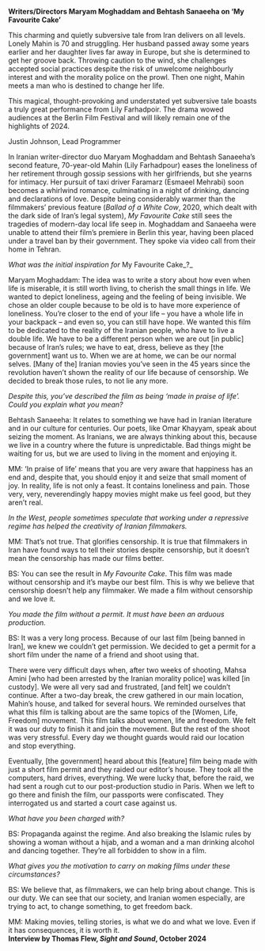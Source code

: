 


**Writers/Directors Maryam Moghaddam and Behtash Sanaeeha on ‘My Favourite Cake’**

This charming and quietly subversive tale from Iran delivers on all levels. Lonely Mahin is 70 and struggling. Her husband passed away some years earlier and her daughter lives far away in Europe, but she is determined to get her groove back. Throwing caution to the wind, she challenges accepted social practices despite the risk of unwelcome neighbourly interest and with the morality police on the prowl. Then one night, Mahin meets a man who is destined to change her life.

This magical, thought-provoking and understated yet subversive tale boasts a truly great performance from Lily Farhadpoir. The drama wowed audiences at the Berlin Film Festival and will likely remain one of the highlights of 2024.

Justin Johnson, Lead Programmer

In Iranian writer-director duo Maryam Moghaddam and Behtash Sanaeeha’s second feature, 70-year-old Mahin (Lily Farhadpour) eases the loneliness of her retirement through gossip sessions with her girlfriends, but she yearns for intimacy. Her pursuit of taxi driver Faramarz (Esmaeel Mehrabi) soon becomes a whirlwind romance, culminating in a night of drinking, dancing and declarations of love. Despite being considerably warmer than the filmmakers’ previous feature (_Ballad of a White Cow_, 2020, which dealt with the dark side of Iran’s legal system), _My Favourite Cake_ still sees the tragedies of modern-day local life seep in. Moghaddam and Sanaeeha were unable to attend their film’s premiere in Berlin this year, having been placed under a travel ban by their government. They spoke via video call from their home in Tehran.

_What was the initial inspiration for_ My Favourite Cake_?_

Maryam Moghaddam: The idea was to write a story about how even when life is miserable, it is still worth living, to cherish the small things in life. We wanted to depict loneliness, ageing and the feeling of being invisible. We chose an older couple because to be old is to have more experience of loneliness. You’re closer to the end of your life – you have a whole life in your backpack – and even so, you can still have hope. We wanted this film to be dedicated to the reality of the Iranian people, who have to live a double life. We have to be a different person when we are out [in public] because of Iran’s rules; we have to eat, dress, believe as they [the government] want us to. When we are at home, we can be our normal selves. [Many of the] Iranian movies you’ve seen in the 45 years since the revolution haven’t shown the reality of our life because of censorship. We decided to break those rules, to not lie any more.

_Despite this, you’ve described the film as being ‘made in praise of life’. Could you explain what you mean?_

Behtash Sanaeeha: It relates to something we have had in Iranian literature and in our culture for centuries. Our poets, like Omar Khayyam, speak about seizing the moment. As Iranians, we are always thinking about this, because we live in a country where the future is unpredictable. Bad things might be waiting for us, but we are used to living in the moment and enjoying it.

MM: ‘In praise of life’ means that you are very aware that happiness has an end and, despite that, you should enjoy it and seize that small moment of joy. In reality, life is not only a feast. It contains loneliness and pain. Those very, very, neverendingly happy movies might make us feel good, but they aren’t real.

_In the West, people sometimes speculate that working under a repressive regime has helped the creativity of Iranian filmmakers._

MM: That’s not true. That glorifies censorship. It is true that filmmakers in Iran have found ways to tell their stories despite censorship, but it doesn’t mean the censorship has made our films better.

BS: You can see the result in _My Favourite Cake_. This film was made without censorship and it’s maybe our best film. This is why we believe that censorship doesn’t help any filmmaker. We made a film without censorship and we love it.

_You made the film without a permit. It must have been an arduous production._

BS: It was a very long process. Because of our last film [being banned in Iran], we knew we couldn’t get permission. We decided to get a permit for a short film under the name of a friend and shoot using that.

There were very difficult days when, after two weeks of shooting, Mahsa Amini [who had been arrested by the Iranian morality police] was killed [in custody]. We were all very sad and frustrated, [and felt] we couldn’t continue. After a two-day break, the crew gathered in our main location, Mahin’s house, and talked for several hours. We reminded ourselves that what this film is talking about are the same topics of the [Women, Life, Freedom] movement. This film talks about women, life and freedom. We felt it was our duty to finish it and join the movement. But the rest of the shoot was very stressful. Every day we thought guards would raid our location and stop everything.

Eventually, [the government] heard about this [feature] film being made with just a short film permit and they raided our editor’s house. They took all the computers, hard drives, everything. We were lucky that, before the raid, we had sent a rough cut to our post-production studio in Paris. When we left to go there and finish the film, our passports were confiscated. They interrogated us and started a court case against us.

_What have you been charged with?_

BS: Propaganda against the regime. And also breaking the Islamic rules by showing a woman without a hijab, and a woman and a man drinking alcohol and dancing together. They’re all forbidden to show in a film.

_What gives you the motivation to carry on making films under these circumstances?_

BS: We believe that, as filmmakers, we can help bring about change. This is our duty. We can see that our society, and Iranian women especially, are trying to act, to change something, to get freedom back.

MM: Making movies, telling stories, is what we do and what we love. Even if it has consequences, it is worth it.  
**Interview by Thomas Flew, _Sight and Sound_, October 2024**  
<br>
<!--stackedit_data:
eyJoaXN0b3J5IjpbLTY3ODQxNzI4MF19
-->